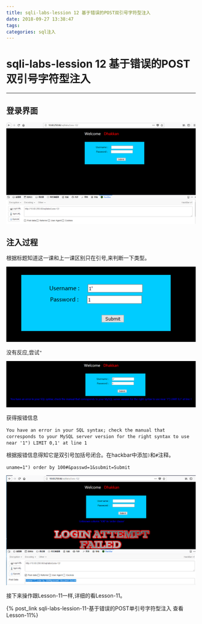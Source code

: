 ```yaml
---
title: sqli-labs-lession 12 基于错误的POST双引号字符型注入
date: 2018-09-27 13:38:47
tags:
categories: sql注入
---
```

# sqli-labs-lession 12 基于错误的POST双引号字符型注入 #
---
## 登录界面 ##

![1](/img/sql/Lesson-12/1.png)

## 注入过程 ##

根据标题知道这一课和上一课区别只在引号,来判断一下类型。

![2](/img/sql/Lesson-12/2.png)

没有反应,尝试`"`

![3](/img/sql/Lesson-12/3.png)

获得报错信息

`You have an error in your SQL syntax; check the manual that corresponds to your MySQL server version for the right syntax to use near '1") LIMIT 0,1' at line 1`

根据报错信息得知它是双引号加括号闭合。在hackbar中添加`)`和`#`注释。

`uname=1") order by 100#&passwd=1&submit=Submit`

![4](/img/sql/Lesson-12/4.png)

接下来操作跟Lesson-11一样,详细的看Lesson-11。

{% post_link sqli-labs-lession-11-基于错误的POST单引号字符型注入 查看Lesson-11%}